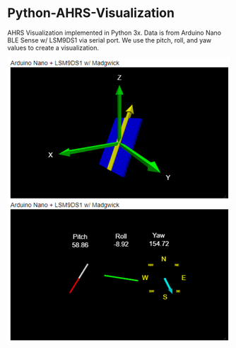 # Python-AHRS-Visualization
AHRS Visualization implemented in Python 3x.  Data is from Arduino Nano BLE Sense w/ LSM9DS1 via serial port.
We use the pitch, roll, and yaw values to create a visualization.


![image](AHRS.PNG)
